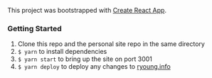 This project was bootstrapped with [Create React App](https://github.com/facebookincubator/create-react-app).

### Getting Started
1. Clone this repo and the personal site repo in the same directory
2. `$ yarn` to install dependencies
3. `$ yarn start` to bring up the site on port 3001
4. `$ yarn deploy` to deploy any changes to [ryoung.info](https://ryoung.info/slime)
